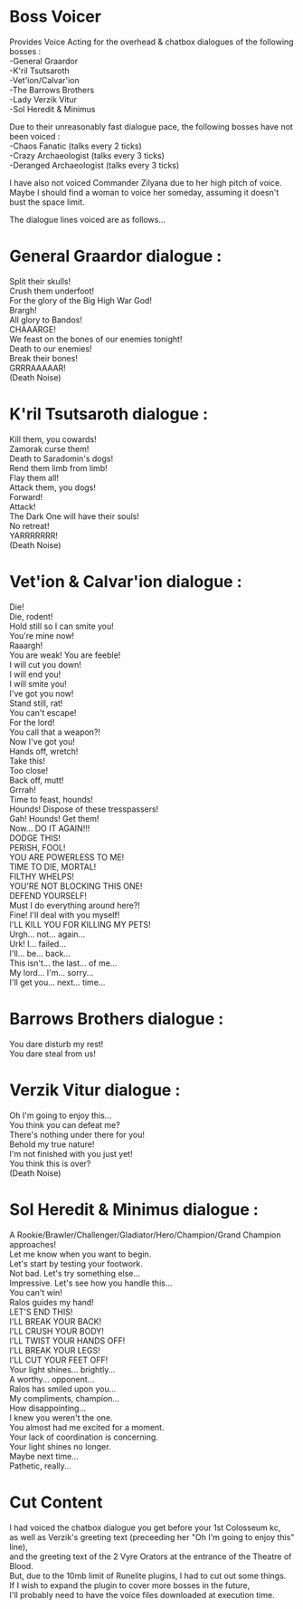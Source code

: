 # Boss Voicer
Provides Voice Acting for the overhead & chatbox dialogues of the following bosses :  
-General Graardor  
-K'ril Tsutsaroth  
-Vet'ion/Calvar'ion  
-The Barrows Brothers  
-Lady Verzik Vitur  
-Sol Heredit & Minimus  

Due to their unreasonably fast dialogue pace, the following bosses have not been voiced :  
-Chaos Fanatic (talks every 2 ticks)  
-Crazy Archaeologist (talks every 3 ticks)  
-Deranged Archaeologist (talks every 3 ticks)  

I have also not voiced Commander Zilyana due to her high pitch of voice.  
Maybe I should find a woman to voice her someday, assuming it doesn't bust the space limit.  
  
The dialogue lines voiced are as follows...  

# General Graardor dialogue :
Split their skulls!  
Crush them underfoot!  
For the glory of the Big High War God!  
Brargh!  
All glory to Bandos!  
CHAAARGE!  
We feast on the bones of our enemies tonight!  
Death to our enemies!  
Break their bones!  
GRRRAAAAAR!  
(Death Noise)  
  
# K'ril Tsutsaroth dialogue :  
Kill them, you cowards!  
Zamorak curse them!  
Death to Saradomin's dogs!  
Rend them limb from limb!  
Flay them all!  
Attack them, you dogs!  
Forward!  
Attack!  
The Dark One will have their souls!  
No retreat!  
YARRRRRRR!  
(Death Noise)  

# Vet'ion & Calvar'ion dialogue :  
Die!  
Die, rodent!  
Hold still so I can smite you!  
You're mine now!  
Raaargh!  
You are weak! You are feeble!  
I will cut you down!  
I will end you!  
I will smite you!  
I've got you now!  
Stand still, rat!  
You can't escape!  
For the lord!  
You call that a weapon?!  
Now I've got you!  
Hands off, wretch!  
Take this!  
Too close!  
Back off, mutt!  
Grrrah!  
Time to feast, hounds!  
Hounds! Dispose of these tresspassers!  
Gah! Hounds! Get them!  
Now... DO IT AGAIN!!!  
DODGE THIS!  
PERISH, FOOL!  
YOU ARE POWERLESS TO ME!  
TIME TO DIE, MORTAL!  
FILTHY WHELPS!  
YOU'RE NOT BLOCKING THIS ONE!  
DEFEND YOURSELF!  
Must I do everything around here?!  
Fine! I'll deal with you myself!  
I'LL KILL YOU FOR KILLING MY PETS!  
Urgh... not... again...  
Urk! I... failed...  
I'll... be... back...  
This isn't... the last... of me...  
My lord... I'm... sorry...  
I'll get you... next... time...  

# Barrows Brothers dialogue :  
You dare disturb my rest!  
You dare steal from us!  

# Verzik Vitur dialogue :  
Oh I'm going to enjoy this...  
You think you can defeat me?  
There's nothing under there for you!  
Behold my true nature!  
I'm not finished with you just yet!  
You think this is over?  
(Death Noise)  

# Sol Heredit & Minimus dialogue :
A Rookie/Brawler/Challenger/Gladiator/Hero/Champion/Grand Champion approaches!  
Let me know when you want to begin.  
Let's start by testing your footwork.  
Not bad. Let's try something else...  
Impressive. Let's see how you handle this...  
You can't win!  
Ralos guides my hand!  
LET'S END THIS!  
I'LL BREAK YOUR BACK!  
I'LL CRUSH YOUR BODY!  
I'LL TWIST YOUR HANDS OFF!  
I'LL BREAK YOUR LEGS!  
I'LL CUT YOUR FEET OFF!  
Your light shines... brightly...  
A worthy... opponent...  
Ralos has smiled upon you...  
My compliments, champion...  
How disappointing...  
I knew you weren't the one.  
You almost had me excited for a moment.  
Your lack of coordination is concerning.  
Your light shines no longer.  
Maybe next time...  
Pathetic, really...  

# Cut Content
I had voiced the chatbox dialogue you get before your 1st Colosseum kc,  
as well as Verzik's greeting text (preceeding her "Oh I'm going to enjoy this" line),  
and the greeting text of the 2 Vyre Orators at the entrance of the Theatre of Blood.  
But, due to the 10mb limit of Runelite plugins, I had to cut out some things.  
If I wish to expand the plugin to cover more bosses in the future,  
I'll probably need to have the voice files downloaded at execution time.  